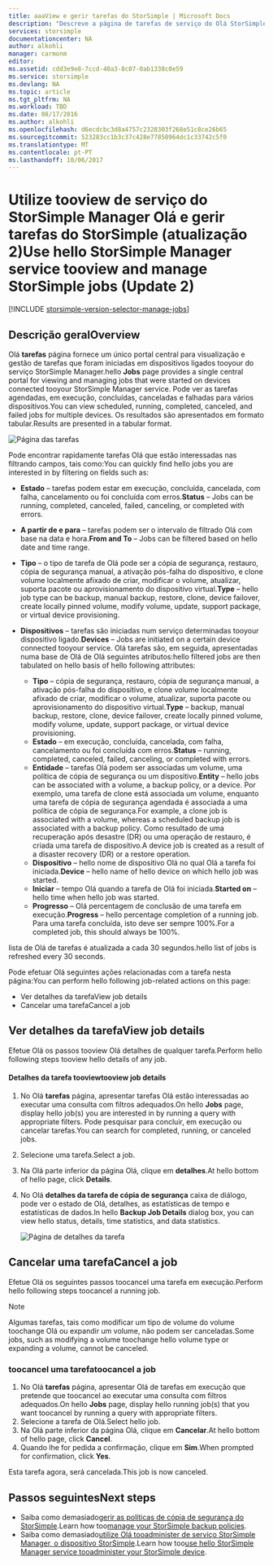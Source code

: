 ```yaml
---
title: aaaView e gerir tarefas do StorSimple | Microsoft Docs
description: "Descreve a página de tarefas de serviço do Olá StorSimple Manager e como toouse, tarefas de cópia de segurança mais recente, atual e agendada tootrack."
services: storsimple
documentationcenter: NA
author: alkohli
manager: carmonm
editor: 
ms.assetid: cdd3e9e8-7ccd-40a3-8c07-0ab1338c0e59
ms.service: storsimple
ms.devlang: NA
ms.topic: article
ms.tgt_pltfrm: NA
ms.workload: TBD
ms.date: 08/17/2016
ms.author: alkohli
ms.openlocfilehash: d6ecdcbc3d8a4757c2328303f268e51c8ce26b65
ms.sourcegitcommit: 523283cc1b3c37c428e77850964dc1c33742c5f0
ms.translationtype: MT
ms.contentlocale: pt-PT
ms.lasthandoff: 10/06/2017
---
```

# <a name="use-hello-storsimple-manager-service-tooview-and-manage-storsimple-jobs-update-2"></a><span data-ttu-id="f5e3b-103">Utilize tooview de serviço do StorSimple Manager Olá e gerir tarefas do StorSimple (atualização 2)</span><span class="sxs-lookup"><span data-stu-id="f5e3b-103">Use hello StorSimple Manager service tooview and manage StorSimple jobs (Update 2)</span></span>
[!INCLUDE [storsimple-version-selector-manage-jobs](../../includes/storsimple-version-selector-manage-jobs.md)]

## <a name="overview"></a><span data-ttu-id="f5e3b-104">Descrição geral</span><span class="sxs-lookup"><span data-stu-id="f5e3b-104">Overview</span></span>
<span data-ttu-id="f5e3b-105">Olá **tarefas** página fornece um único portal central para visualização e gestão de tarefas que foram iniciadas em dispositivos ligados tooyour do serviço StorSimple Manager.</span><span class="sxs-lookup"><span data-stu-id="f5e3b-105">hello **Jobs** page provides a single central portal for viewing and managing jobs that were started on devices connected tooyour StorSimple Manager service.</span></span> <span data-ttu-id="f5e3b-106">Pode ver as tarefas agendadas, em execução, concluídas, canceladas e falhadas para vários dispositivos.</span><span class="sxs-lookup"><span data-stu-id="f5e3b-106">You can view scheduled, running, completed, canceled, and failed jobs for multiple devices.</span></span> <span data-ttu-id="f5e3b-107">Os resultados são apresentados em formato tabular.</span><span class="sxs-lookup"><span data-stu-id="f5e3b-107">Results are presented in a tabular format.</span></span> 

![Página das tarefas](./media/storsimple-manage-jobs-u2/jobs.png)

<span data-ttu-id="f5e3b-109">Pode encontrar rapidamente tarefas Olá que estão interessadas nas filtrando campos, tais como:</span><span class="sxs-lookup"><span data-stu-id="f5e3b-109">You can quickly find hello jobs you are interested in by filtering on fields such as:</span></span>

* <span data-ttu-id="f5e3b-110">**Estado** – tarefas podem estar em execução, concluída, cancelada, com falha, cancelamento ou foi concluída com erros.</span><span class="sxs-lookup"><span data-stu-id="f5e3b-110">**Status** – Jobs can be running, completed, canceled, failed, canceling, or completed with errors.</span></span>
* <span data-ttu-id="f5e3b-111">**A partir de e para** – tarefas podem ser o intervalo de filtrado Olá com base na data e hora.</span><span class="sxs-lookup"><span data-stu-id="f5e3b-111">**From and To** – Jobs can be filtered based on hello date and time range.</span></span>
* <span data-ttu-id="f5e3b-112">**Tipo** – o tipo de tarefa de Olá pode ser a cópia de segurança, restauro, cópia de segurança manual, a ativação pós-falha do dispositivo, e clone volume localmente afixado de criar, modificar o volume, atualizar, suporta pacote ou aprovisionamento do dispositivo virtual.</span><span class="sxs-lookup"><span data-stu-id="f5e3b-112">**Type** – hello job type can be backup, manual backup, restore, clone, device failover, create locally pinned volume, modify volume, update, support package, or virtual device provisioning.</span></span>
* <span data-ttu-id="f5e3b-113">**Dispositivos** – tarefas são iniciadas num serviço determinadas tooyour dispositivo ligado.</span><span class="sxs-lookup"><span data-stu-id="f5e3b-113">**Devices** – Jobs are initiated on a certain device connected tooyour service.</span></span>
  <span data-ttu-id="f5e3b-114">Olá tarefas são, em seguida, apresentadas numa base de Olá de Olá seguintes atributos:</span><span class="sxs-lookup"><span data-stu-id="f5e3b-114">hello filtered jobs are then tabulated on hello basis of hello following attributes:</span></span>
  
  * <span data-ttu-id="f5e3b-115">**Tipo** – cópia de segurança, restauro, cópia de segurança manual, a ativação pós-falha do dispositivo, e clone volume localmente afixado de criar, modificar o volume, atualizar, suporta pacote ou aprovisionamento do dispositivo virtual.</span><span class="sxs-lookup"><span data-stu-id="f5e3b-115">**Type** – backup, manual backup, restore, clone, device failover, create locally pinned volume, modify volume, update, support package, or virtual device provisioning.</span></span>
  * <span data-ttu-id="f5e3b-116">**Estado** – em execução, concluída, cancelada, com falha, cancelamento ou foi concluída com erros.</span><span class="sxs-lookup"><span data-stu-id="f5e3b-116">**Status** – running, completed, canceled, failed, canceling, or completed with errors.</span></span>
  * <span data-ttu-id="f5e3b-117">**Entidade** – tarefas Olá podem ser associadas um volume, uma política de cópia de segurança ou um dispositivo.</span><span class="sxs-lookup"><span data-stu-id="f5e3b-117">**Entity** – hello jobs can be associated with a volume, a backup policy, or a device.</span></span> <span data-ttu-id="f5e3b-118">Por exemplo, uma tarefa de clone está associada um volume, enquanto uma tarefa de cópia de segurança agendada é associada a uma política de cópia de segurança.</span><span class="sxs-lookup"><span data-stu-id="f5e3b-118">For example, a clone job is associated with a volume, whereas a scheduled backup job is associated with a backup policy.</span></span> <span data-ttu-id="f5e3b-119">Como resultado de uma recuperação após desastre (DR) ou uma operação de restauro, é criada uma tarefa de dispositivo.</span><span class="sxs-lookup"><span data-stu-id="f5e3b-119">A device job is created as a result of a disaster recovery (DR) or a restore operation.</span></span>
  * <span data-ttu-id="f5e3b-120">**Dispositivo** – hello nome de dispositivo Olá no qual Olá a tarefa foi iniciada.</span><span class="sxs-lookup"><span data-stu-id="f5e3b-120">**Device** – hello name of hello device on which hello job was started.</span></span>
  * <span data-ttu-id="f5e3b-121">**Iniciar** – tempo Olá quando a tarefa de Olá foi iniciada.</span><span class="sxs-lookup"><span data-stu-id="f5e3b-121">**Started on** – hello time when hello job was started.</span></span>
  * <span data-ttu-id="f5e3b-122">**Progresso** – Olá percentagem de conclusão de uma tarefa em execução.</span><span class="sxs-lookup"><span data-stu-id="f5e3b-122">**Progress** – hello percentage completion of a running job.</span></span> <span data-ttu-id="f5e3b-123">Para uma tarefa concluída, isto deve ser sempre 100%.</span><span class="sxs-lookup"><span data-stu-id="f5e3b-123">For a completed job, this should always be 100%.</span></span>

<span data-ttu-id="f5e3b-124">lista de Olá de tarefas é atualizada a cada 30 segundos.</span><span class="sxs-lookup"><span data-stu-id="f5e3b-124">hello list of jobs is refreshed every 30 seconds.</span></span>

<span data-ttu-id="f5e3b-125">Pode efetuar Olá seguintes ações relacionadas com a tarefa nesta página:</span><span class="sxs-lookup"><span data-stu-id="f5e3b-125">You can perform hello following job-related actions on this page:</span></span>

* <span data-ttu-id="f5e3b-126">Ver detalhes da tarefa</span><span class="sxs-lookup"><span data-stu-id="f5e3b-126">View job details</span></span>
* <span data-ttu-id="f5e3b-127">Cancelar uma tarefa</span><span class="sxs-lookup"><span data-stu-id="f5e3b-127">Cancel a job</span></span>

## <a name="view-job-details"></a><span data-ttu-id="f5e3b-128">Ver detalhes da tarefa</span><span class="sxs-lookup"><span data-stu-id="f5e3b-128">View job details</span></span>
<span data-ttu-id="f5e3b-129">Efetue Olá os passos tooview Olá detalhes de qualquer tarefa.</span><span class="sxs-lookup"><span data-stu-id="f5e3b-129">Perform hello following steps tooview hello details of any job.</span></span>

#### <a name="tooview-job-details"></a><span data-ttu-id="f5e3b-130">Detalhes da tarefa tooview</span><span class="sxs-lookup"><span data-stu-id="f5e3b-130">tooview job details</span></span>
1. <span data-ttu-id="f5e3b-131">No Olá **tarefas** página, apresentar tarefas Olá estão interessadas ao executar uma consulta com filtros adequados.</span><span class="sxs-lookup"><span data-stu-id="f5e3b-131">On hello **Jobs** page, display hello job(s) you are interested in by running a query with appropriate filters.</span></span> <span data-ttu-id="f5e3b-132">Pode pesquisar para concluir, em execução ou cancelar tarefas.</span><span class="sxs-lookup"><span data-stu-id="f5e3b-132">You can search for completed, running, or canceled jobs.</span></span>
2. <span data-ttu-id="f5e3b-133">Selecione uma tarefa.</span><span class="sxs-lookup"><span data-stu-id="f5e3b-133">Select a job.</span></span>
3. <span data-ttu-id="f5e3b-134">Na Olá parte inferior da página Olá, clique em **detalhes**.</span><span class="sxs-lookup"><span data-stu-id="f5e3b-134">At hello bottom of hello page, click **Details**.</span></span>
4. <span data-ttu-id="f5e3b-135">No Olá **detalhes da tarefa de cópia de segurança** caixa de diálogo, pode ver o estado de Olá, detalhes, as estatísticas de tempo e estatísticas de dados.</span><span class="sxs-lookup"><span data-stu-id="f5e3b-135">In hello **Backup Job Details** dialog box, you can view hello status, details, time statistics, and data statistics.</span></span>
   
    ![Página de detalhes da tarefa](./media/storsimple-manage-jobs-u2/JobDetails.png)

## <a name="cancel-a-job"></a><span data-ttu-id="f5e3b-137">Cancelar uma tarefa</span><span class="sxs-lookup"><span data-stu-id="f5e3b-137">Cancel a job</span></span>
<span data-ttu-id="f5e3b-138">Efetue Olá os seguintes passos toocancel uma tarefa em execução.</span><span class="sxs-lookup"><span data-stu-id="f5e3b-138">Perform hello following steps toocancel a running job.</span></span>

> [!NOTE]
> <span data-ttu-id="f5e3b-139">Algumas tarefas, tais como modificar um tipo de volume do volume toochange Olá ou expandir um volume, não podem ser canceladas.</span><span class="sxs-lookup"><span data-stu-id="f5e3b-139">Some jobs, such as modifying a volume toochange hello volume type or expanding a volume, cannot be canceled.</span></span>
> 
> 

### <a name="toocancel-a-job"></a><span data-ttu-id="f5e3b-140">toocancel uma tarefa</span><span class="sxs-lookup"><span data-stu-id="f5e3b-140">toocancel a job</span></span>
1. <span data-ttu-id="f5e3b-141">No Olá **tarefas** página, apresentar Olá de tarefas em execução que pretende que toocancel ao executar uma consulta com filtros adequados.</span><span class="sxs-lookup"><span data-stu-id="f5e3b-141">On hello **Jobs** page, display hello running job(s) that you want toocancel by running a query with appropriate filters.</span></span>
2. <span data-ttu-id="f5e3b-142">Selecione a tarefa de Olá.</span><span class="sxs-lookup"><span data-stu-id="f5e3b-142">Select hello job.</span></span>
3. <span data-ttu-id="f5e3b-143">Na Olá parte inferior da página Olá, clique em **Cancelar**.</span><span class="sxs-lookup"><span data-stu-id="f5e3b-143">At hello bottom of hello page, click **Cancel**.</span></span>
4. <span data-ttu-id="f5e3b-144">Quando lhe for pedida a confirmação, clique em **Sim**.</span><span class="sxs-lookup"><span data-stu-id="f5e3b-144">When prompted for confirmation, click **Yes**.</span></span>

<span data-ttu-id="f5e3b-145">Esta tarefa agora, será cancelada.</span><span class="sxs-lookup"><span data-stu-id="f5e3b-145">This job is now canceled.</span></span>

## <a name="next-steps"></a><span data-ttu-id="f5e3b-146">Passos seguintes</span><span class="sxs-lookup"><span data-stu-id="f5e3b-146">Next steps</span></span>
* <span data-ttu-id="f5e3b-147">Saiba como demasiado[gerir as políticas de cópia de segurança do StorSimple](storsimple-manage-backup-policies.md).</span><span class="sxs-lookup"><span data-stu-id="f5e3b-147">Learn how too[manage your StorSimple backup policies](storsimple-manage-backup-policies.md).</span></span>
* <span data-ttu-id="f5e3b-148">Saiba como demasiado[utilize Olá tooadminister de serviço StorSimple Manager, o dispositivo StorSimple](storsimple-manager-service-administration.md).</span><span class="sxs-lookup"><span data-stu-id="f5e3b-148">Learn how too[use hello StorSimple Manager service tooadminister your StorSimple device](storsimple-manager-service-administration.md).</span></span>


